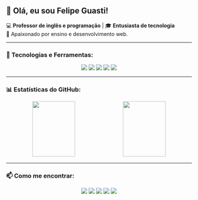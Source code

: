 ## 👋 Olá, eu sou Felipe Guasti!

💻 **Professor de inglês e programação** | 🎓 **Entusiasta de tecnologia**  
🔹 Apaixonado por ensino e desenvolvimento web.

---

### 🚀 Tecnologias e Ferramentas:

<p align="center">
  <img src="https://img.shields.io/badge/JavaScript-F7DF1E?style=for-the-badge&logo=javascript&logoColor=black"/>
  <img src="https://img.shields.io/badge/Node.js-339933?style=for-the-badge&logo=node.js&logoColor=white"/>
  <img src="https://img.shields.io/badge/React-61DAFB?style=for-the-badge&logo=react&logoColor=black"/>
  <img src="https://img.shields.io/badge/Python-3776AB?style=for-the-badge&logo=python&logoColor=white"/>
  <img src="https://img.shields.io/badge/SQL-4479A1?style=for-the-badge&logo=postgresql&logoColor=white"/>
</p>

---

### 📊 Estatísticas do GitHub:

<p align="center">
  <img width="48%" height="150px" src="https://github-readme-stats.vercel.app/api?username=felipeguasti&show_icons=true&theme=tokyonight"/>
  <img width="48%" height="150px" src="https://github-readme-stats.vercel.app/api/top-langs/?username=felipeguasti&layout=compact&theme=tokyonight"/>
</p>

---

### 📫 Como me encontrar:

<p align="center">
  <a href="https://www.linkedin.com/in/felipeguasti/"><img src="https://img.shields.io/badge/LinkedIn-0A66C2?style=for-the-badge&logo=linkedin&logoColor=white"/></a>
  <a href="https://www.instagram.com/felipeguasti"><img src="https://img.shields.io/badge/Instagram-E4405F?style=for-the-badge&logo=instagram&logoColor=white"/></a>
  <a href="mailto:contato@felipeguasti.com.br"><img src="https://img.shields.io/badge/Email-D14836?style=for-the-badge&logo=gmail&logoColor=white"/></a>
  <a href="https://www.felipeguasti.com.br"><img src="https://img.shields.io/badge/Website-000000?style=for-the-badge&logo=About.me&logoColor=white"/></a>
  <a href="https://youtube.com@felipeguasti"><img src="https://img.shields.io/badge/YouTube-FF0000?style=for-the-badge&logo=youtube&logoColor=white"/></a>
</p>

